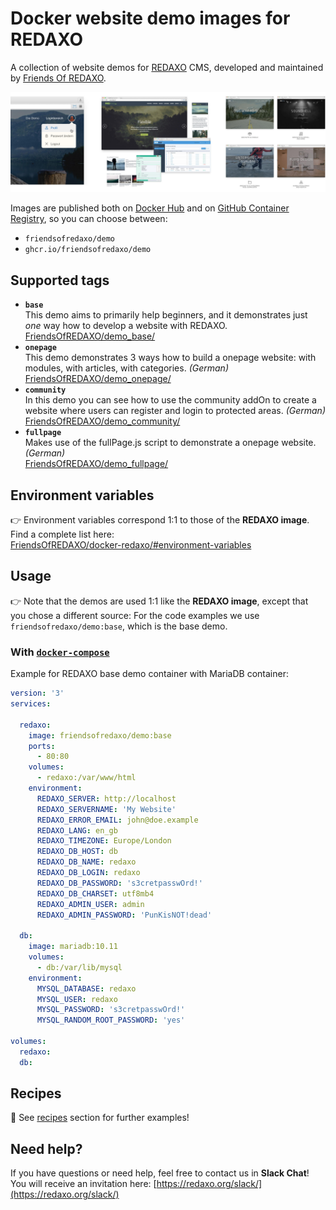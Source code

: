 # Docker website demo images for REDAXO

A collection of website demos for [REDAXO](https://github.com/redaxo/redaxo/) CMS, developed and maintained by [Friends Of REDAXO](https://github.com/FriendsOfREDAXO).

![Screenshot](https://raw.githubusercontent.com/FriendsOfREDAXO/docker-demos/assets/docker-demos_01.jpg)

Images are published both on [Docker Hub](https://hub.docker.com/r/friendsofredaxo/demo) and on [GitHub Container Registry](https://github.com/FriendsOfREDAXO/docker-demos/pkgs/container/demo), so you can choose between:

- `friendsofredaxo/demo`
- `ghcr.io/friendsofredaxo/demo`


## Supported tags

* **`base`**  
  This demo aims to primarily help beginners, and it demonstrates just _one_ way how to develop a website with REDAXO.  
  [FriendsOfREDAXO/demo_base/](https://github.com/FriendsOfREDAXO/demo_base/)
* **`onepage`**  
  This demo demonstrates 3 ways how to build a onepage website: with modules, with articles, with categories. _(German)_   
  [FriendsOfREDAXO/demo_onepage/](https://github.com/FriendsOfREDAXO/demo_onepage/)
* **`community`**  
  In this demo you can see how to use the community addOn to create a website where users can register and login to protected areas. _(German)_  
  [FriendsOfREDAXO/demo_community/](https://github.com/FriendsOfREDAXO/demo_community/)
* **`fullpage`**  
  Makes use of the fullPage.js script to demonstrate a onepage website. _(German)_  
  [FriendsOfREDAXO/demo_fullpage/](https://github.com/FriendsOfREDAXO/demo_fullpage/)


## Environment variables

👉 Environment variables correspond 1:1 to those of the __REDAXO image__. Find a complete list here:  
[FriendsOfREDAXO/docker-redaxo/#environment-variables](https://github.com/FriendsOfREDAXO/docker-redaxo/#environment-variables)


## Usage

👉 Note that the demos are used 1:1 like the __REDAXO image__, except that you chose a different source: For the code examples we use `friendsofredaxo/demo:base`, which is the base demo.

### With [`docker-compose`](https://docs.docker.com/compose/reference/overview/)

Example for REDAXO base demo container with MariaDB container:

```yml
version: '3'
services:

  redaxo:
    image: friendsofredaxo/demo:base
    ports:
      - 80:80
    volumes:
      - redaxo:/var/www/html
    environment:
      REDAXO_SERVER: http://localhost
      REDAXO_SERVERNAME: 'My Website'
      REDAXO_ERROR_EMAIL: john@doe.example
      REDAXO_LANG: en_gb
      REDAXO_TIMEZONE: Europe/London
      REDAXO_DB_HOST: db
      REDAXO_DB_NAME: redaxo
      REDAXO_DB_LOGIN: redaxo
      REDAXO_DB_PASSWORD: 's3cretpasswOrd!'
      REDAXO_DB_CHARSET: utf8mb4
      REDAXO_ADMIN_USER: admin
      REDAXO_ADMIN_PASSWORD: 'PunKisNOT!dead'

  db:
    image: mariadb:10.11
    volumes:
      - db:/var/lib/mysql
    environment:
      MYSQL_DATABASE: redaxo
      MYSQL_USER: redaxo
      MYSQL_PASSWORD: 's3cretpasswOrd!'
      MYSQL_RANDOM_ROOT_PASSWORD: 'yes'

volumes:
  redaxo:
  db:
```

## Recipes

🧁 See [recipes](https://github.com/FriendsOfREDAXO/docker-redaxo/tree/main/recipes) section for further examples!


## Need help?

If you have questions or need help, feel free to contact us in __Slack Chat__! You will receive an invitation here: [https://redaxo.org/slack/](https://redaxo.org/slack/)

